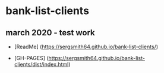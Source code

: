 # bank-list-clients

## march 2020 - test work

* [ReadMe] (https://sergsmith64.github.io/bank-list-clients/)

* [GH-PAGES] (https://sergsmith64.github.io/bank-list-clients/dist/index.html)